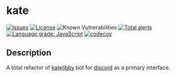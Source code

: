 kate
=========


[![Issues](https://img.shields.io/github/issues/wh-iterabb-it/kate/.svg)](https://github.com/wh-iterabb-it/kate/issues)
[![License](https://img.shields.io/badge/license-GPL-blue.svg)](https://github.com/wh-iterabb-it/kate/blob/main/LICENSE)
![Known Vulnerabilities](https://snyk.io/test/github/wh-iterabb-it/kate/badge.svg) 
[![Total alerts](https://img.shields.io/lgtm/alerts/g/wh-iterabb-it/kate.svg?logo=lgtm&logoWidth=18)](https://lgtm.com/projects/g/wh-iterabb-it/kate/alerts/) 
[![Language grade: JavaScript](https://img.shields.io/lgtm/grade/javascript/g/wh-iterabb-it/kate.svg?logo=lgtm&logoWidth=18)](https://lgtm.com/projects/g/wh-iterabb-it/kate/context:javascript)
[![codecov](https://codecov.io/gh/wh-iterabb-it/kate/branch/master/graph/badge.svg)](https://codecov.io/gh/wh-iterabb-it/kate)

## Description

A total refactor of [katelibby](https://github.com/wh-iterabb-it/katelibby) bot for [discord](https://discord.com/) as a primary interface. 

